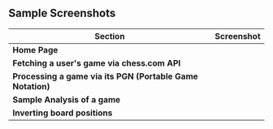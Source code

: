 ## Sample Screenshots

| Section                                 | Screenshot                                                                                           |
|-----------------------------------------|------------------------------------------------------------------------------------------------------|
| **Home Page**                           |  |
| **Fetching a user's game via chess.com API** |  |
| **Processing a game via its PGN (Portable Game Notation)** |  |
| **Sample Analysis of a game**           |  |
| **Inverting board positions**           |  | 2x

